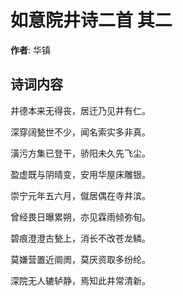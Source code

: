 # 如意院井诗二首  其二

**作者**: 华镇

## 诗词内容

井德本来无得丧，居迁乃见井有仁。

深穿阔甃世不少，闻名索实多非真。

潢污方集已登干，骄阳未久先飞尘。

盈虚既与阴晴变，安用华屋床雕银。

崇宁元年五六月，僦居偶在寺井滨。

曾经畏日曝累朔，亦见霖雨倾弥旬。

碧痕澄澄古甃上，消长不改苍龙鳞。

莫嫌营置近阛阓，莫厌资取多纷纶。

深院无人辘轳静，焉知此井常清新。

